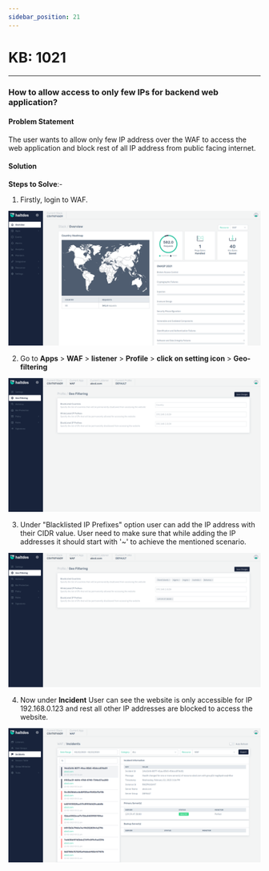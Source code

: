 ```yaml
---
sidebar_position: 21
---
```


# KB: 1021
-----------

### **How to allow access to only few IPs for backend web application?**

#### **Problem Statement**

The user wants to allow only few IP address over the WAF to access the web application and block rest of all IP address from public facing internet.

#### **Solution**

**Steps to Solve**:-

1. Firstly, login to WAF.

![kb-1021](/img/waf/v7/kb/overview_kb_1021_1.png)

2. Go to  **Apps** > **WAF** > **listener** > **Profile** > **click on setting icon** > **Geo-filtering**

![kb-1021](/img/waf/v7/kb/geo_kb_1021_2.png)

3. Under "Blacklisted IP Prefixes" option user can add the IP address with their CIDR value. User need to make sure that while adding the IP addresses it should start with '~' to achieve the mentioned scenario.

![kb-1021](/img/waf/v7/kb/geo_kb_1021_3.png)

4. Now under **Incident** User can see the website is only accessible for IP 192.168.0.123 and rest all other IP addresses are blocked to access the website.

![kb-1021](/img/waf/v7/kb/incident_kb_1021_4.png)



